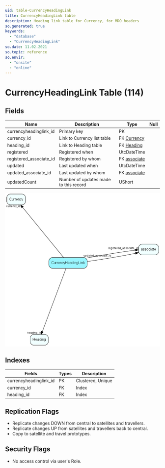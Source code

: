 ```yaml
---
uid: table-CurrencyHeadingLink
title: CurrencyHeadingLink table
description: Heading link table for Currency, for MDO headers
so.generated: true
keywords:
  - "database"
  - "CurrencyHeadingLink"
so.date: 11.02.2021
so.topic: reference
so.envir:
  - "onsite"
  - "online"
---
```


# CurrencyHeadingLink Table (114)

## Fields

| Name | Description | Type | Null |
|------|-------------|------|:----:|
|currencyheadinglink\_id|Primary key|PK| |
|currency\_id|Link to Currency list table|FK [Currency](currency.md)| |
|heading\_id|Link to Heading table|FK [Heading](heading.md)| |
|registered|Registered when|UtcDateTime| |
|registered\_associate\_id|Registered by whom|FK [associate](associate.md)| |
|updated|Last updated when|UtcDateTime| |
|updated\_associate\_id|Last updated by whom|FK [associate](associate.md)| |
|updatedCount|Number of updates made to this record|UShort| |


![CurrencyHeadingLink table relationship diagram](./media/CurrencyHeadingLink.png)

## Indexes

| Fields | Types | Description |
|--------|-------|-------------|
|currencyheadinglink\_id |PK |Clustered, Unique |
|currency\_id |FK |Index |
|heading\_id |FK |Index |

## Replication Flags

* Replicate changes DOWN from central to satellites and travellers.
* Replicate changes UP from satellites and travellers back to central.
* Copy to satellite and travel prototypes.

## Security Flags

* No access control via user's Role.

